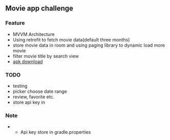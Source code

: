 ## Movie app challenge

### Feature
- MVVM Architecture
- Using retrofit to fetch movie data(default three months) 
- store movie data in room and using paging library to dynamic load more movie
- filter movie title by search view
- [apk download](https://drive.google.com/open?id=1DXIVZktE9rEwMm-NMWclztd6zAUrafVQ)

### TODO
- testing
- picker choose date range
- review, favorite etc.
- store api key in

### Note
- - Api key store in gradle.properties
